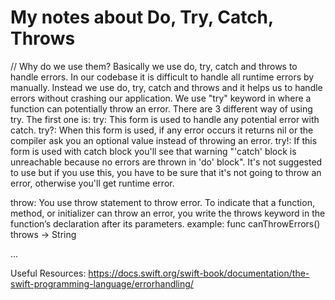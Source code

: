 #  My notes about Do, Try, Catch, Throws

// Why do we use them?
Basically we use do, try, catch and throws to handle errors. In our codebase it is difficult to handle all runtime errors by manually. Instead we use do, try, catch and throws and it helps us to handle errors without crashing our application. We use "try" keyword in where a function can potentially throw an error. There are 3 different way of using try. The first one is:
try: This form is used to handle any potential error with catch.
try?: When this form is used, if any error occurs it returns nil or the compiler ask you an optional value instead of throwing an error.
try!: If this form is used with catch block you'll see that warning "'catch' block is unreachable because no errors are thrown in 'do' block". It's not suggested to use but if you use this, you have to be sure that it's not going to throw an error, otherwise you'll get runtime error.

throw: You use throw statement to throw error. To indicate that a function, method, or initializer can throw an error, you write the throws keyword in the function’s declaration after its parameters.
 example: func canThrowErrors() throws -> String


...

Useful Resources: 
https://docs.swift.org/swift-book/documentation/the-swift-programming-language/errorhandling/
